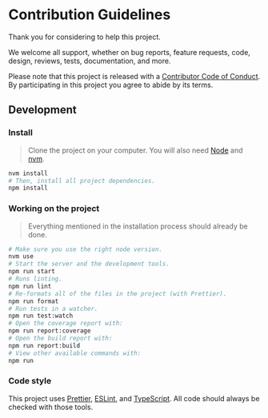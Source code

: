 # Contribution Guidelines

Thank you for considering to help this project.

We welcome all support, whether on bug reports, feature requests, code, design, reviews, tests, documentation, and more.

Please note that this project is released with a [Contributor Code of Conduct](CODE_OF_CONDUCT.md). By participating in this project you agree to abide by its terms.

## Development

### Install

> Clone the project on your computer. You will also need [Node](https://nodejs.org) and [nvm](https://github.com/creationix/nvm).

```sh
nvm install
# Then, install all project dependencies.
npm install
```

### Working on the project

> Everything mentioned in the installation process should already be done.

```sh
# Make sure you use the right node version.
nvm use
# Start the server and the development tools.
npm run start
# Runs linting.
npm run lint
# Re-formats all of the files in the project (with Prettier).
npm run format
# Run tests in a watcher.
npm run test:watch
# Open the coverage report with:
npm run report:coverage
# Open the build report with:
npm run report:build
# View other available commands with:
npm run
```

### Code style

This project uses [Prettier](https://prettier.io/), [ESLint](https://eslint.org/), and [TypeScript](https://www.typescriptlang.org/). All code should always be checked with those tools.
